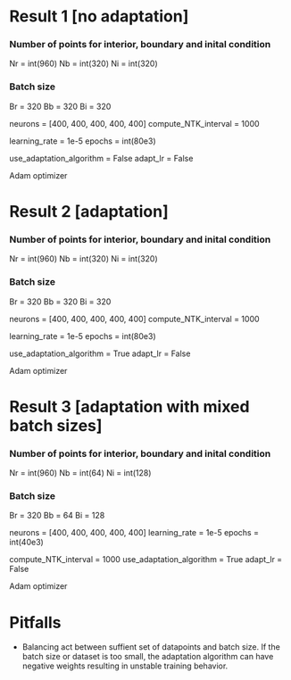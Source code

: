 # Result 1 [no adaptation]

### Number of points for interior, boundary and inital condition
Nr = int(960)
Nb = int(320) 
Ni = int(320)

### Batch size
Br = 320
Bb = 320
Bi = 320

neurons = [400, 400, 400, 400, 400]
compute_NTK_interval = 1000

learning_rate = 1e-5
epochs        = int(80e3)

use_adaptation_algorithm = False
adapt_lr                 = False

Adam optimizer


# Result 2 [adaptation]

### Number of points for interior, boundary and inital condition
Nr = int(960)
Nb = int(320) 
Ni = int(320)

### Batch size
Br = 320
Bb = 320
Bi = 320

neurons = [400, 400, 400, 400, 400]
compute_NTK_interval = 1000

learning_rate = 1e-5
epochs        = int(80e3)

use_adaptation_algorithm = True
adapt_lr                 = False

Adam optimizer

# Result 3 [adaptation with mixed batch sizes]

### Number of points for interior, boundary and inital condition
Nr = int(960)
Nb = int(64) 
Ni = int(128)

### Batch size
Br = 320
Bb = 64
Bi = 128

neurons = [400, 400, 400, 400, 400]
learning_rate = 1e-5
epochs        = int(40e3)

compute_NTK_interval = 1000
use_adaptation_algorithm = True
adapt_lr                 = False

Adam optimizer

# Pitfalls

* Balancing act between suffient set of datapoints and batch size. If the batch size or dataset is too small, the adaptation algorithm can have negative weights resulting in unstable training behavior.
